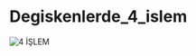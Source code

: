 # Degiskenlerde_4_islem

![4 İŞLEM](https://github.com/yagmurttk/Degiskenlerde_4_islem/assets/126063227/0bea6294-b1ca-4318-a080-544d6f7323a4)
